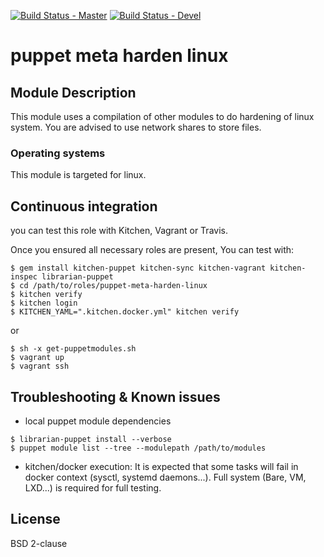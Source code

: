 [![Build Status - Master](https://travis-ci.org/juju4/puppet-meta-harden-linux.svg?branch=master)](https://travis-ci.org/juju4/puppet-meta-harden-linux)
[![Build Status - Devel](https://travis-ci.org/juju4/puppet-meta-harden-linux.svg?branch=devel)](https://travis-ci.org/juju4/puppet-meta-harden-linux/branches)

# puppet meta harden linux

## Module Description
This module uses a compilation of other modules to do hardening of linux system.
You are advised to use network shares to store files.

### Operating systems

This module is targeted for linux.

## Continuous integration

you can test this role with Kitchen, Vagrant or Travis.

Once you ensured all necessary roles are present, You can test with:
```
$ gem install kitchen-puppet kitchen-sync kitchen-vagrant kitchen-inspec librarian-puppet
$ cd /path/to/roles/puppet-meta-harden-linux
$ kitchen verify
$ kitchen login
$ KITCHEN_YAML=".kitchen.docker.yml" kitchen verify
```
or
```
$ sh -x get-puppetmodules.sh
$ vagrant up
$ vagrant ssh
```

## Troubleshooting & Known issues

* local puppet module dependencies
```
$ librarian-puppet install --verbose
$ puppet module list --tree --modulepath /path/to/modules
```

* kitchen/docker execution:
It is expected that some tasks will fail in docker context (sysctl, systemd daemons...). Full system (Bare, VM, LXD...) is required for full testing.

## License

BSD 2-clause
